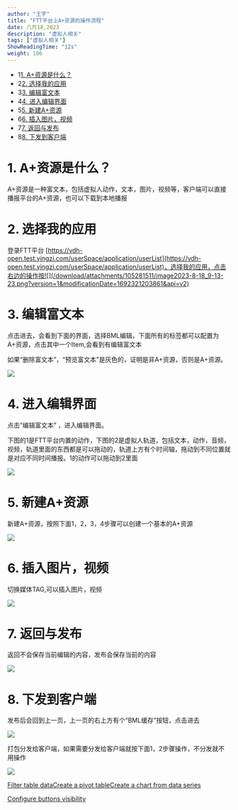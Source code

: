 ```yaml
---
author: "王宇"
title: "FTT平台上A+资源的操作流程"
date: 八月18,2023
description: "虚拟人相关"
tags: ["虚拟人相关"]
ShowReadingTime: "12s"
weight: 106
---
```

*   1[1\. A+资源是什么？](#FTT平台上A+资源的操作流程-A+资源是什么？)
*   2[2\. 选择我的应用](#FTT平台上A+资源的操作流程-选择我的应用)
*   3[3\. 编辑富文本](#FTT平台上A+资源的操作流程-编辑富文本)
*   4[4\. 进入编辑界面](#FTT平台上A+资源的操作流程-进入编辑界面)
*   5[5\. 新建A+资源](#FTT平台上A+资源的操作流程-新建A+资源)
*   6[6\. 插入图片，视频](#FTT平台上A+资源的操作流程-插入图片，视频)
*   7[7\. 返回与发布](#FTT平台上A+资源的操作流程-返回与发布)
*   8[8\. 下发到客户端](#FTT平台上A+资源的操作流程-下发到客户端)

1\. A+资源是什么？
============

A+资源是一种富文本，包括虚拟人动作，文本，图片，视频等，客户端可以直接播报平台的A+资源，也可以下载到本地播报

2\. 选择我的应用
==========

登录FTT平台 [https://vdh-open.test.yingzi.com/userSpace/application/userList](https://vdh-open.test.yingzi.com/userSpace/application/userList)，选择我的应用，点击右边的操作按![](/download/attachments/105281511/image2023-8-18_9-13-23.png?version=1&modificationDate=1692321203861&api=v2)

  

3\. 编辑富文本
=========

点击进去，会看到下面的界面，选择BML编辑，下面所有的标签都可以配置为A+资源，点击其中一个Item,会看到有编辑富文本

如果“删除富文本”，“预览富文本”是灰色的，证明是非A+资源，否则是A+资源。

![](/download/attachments/105281511/image2023-8-18_9-15-48.png?version=1&modificationDate=1692321348912&api=v2)

4\. 进入编辑界面
==========

点击“编辑富文本” ，进入编辑界面。

下图的1是FTT平台内置的动作，下图的2是虚拟人轨道，包括文本，动作，音频，视频，轨道里面的东西都是可以拖动的，轨道上方有个时间轴，拖动到不同位置就是对应不同时间播报。1的动作可以拖动到2里面

![](/download/attachments/105281511/image2023-8-18_9-49-48.png?version=1&modificationDate=1692323389010&api=v2)

5\. 新建A+资源
==========

新建A+资源，按照下面1，2，3，4步骤可以创建一个基本的A+资源

![](/download/attachments/105281511/image2023-8-18_10-45-0.png?version=1&modificationDate=1692326700081&api=v2)

6\. 插入图片，视频
===========

切换媒体TAG,可以插入图片，视频

![](/download/attachments/105281511/image2023-8-18_10-48-22.png?version=1&modificationDate=1692326902654&api=v2)

7\. 返回与发布
=========

返回不会保存当前编辑的内容，发布会保存当前的内容

![](/download/attachments/105281511/image2023-8-18_10-51-24.png?version=1&modificationDate=1692327084952&api=v2)

8\. 下发到客户端
==========

发布后会回到上一页，上一页的右上方有个“BML缓存”按钮，点击进去

![](/download/attachments/105281511/image2023-8-18_10-53-19.png?version=1&modificationDate=1692327199406&api=v2)

  

打包分发给客户端，如果需要分发给客户端就按下面1，2步骤操作，不分发就不用操作

  

![](/download/attachments/105281511/image2023-8-18_10-55-12.png?version=1&modificationDate=1692327312412&api=v2)

  

[Filter table data](#)[Create a pivot table](#)[Create a chart from data series](#)

[Configure buttons visibility](/users/tfac-settings.action)